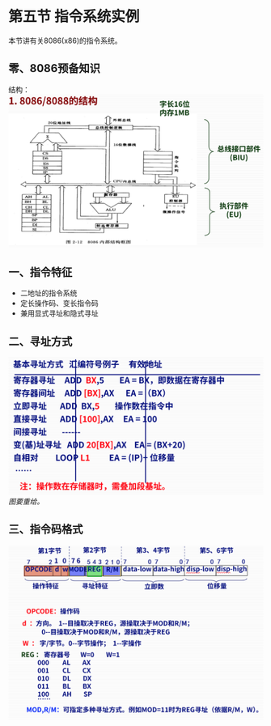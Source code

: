 # 第五节 指令系统实例

本节讲有关8086(x86)的指令系统。

## 零、8086预备知识

结构：
![8086的内部结构](images/3.5-Instruction_System-5--04-24_10-20-58.png)  

## 一、指令特征

* 二地址的指令系统​
* 定长操作码、变长指令码​
* 兼用显式寻址和隐式寻址​

## 二、寻址方式

![图 2](images/3.5-Instruction_System-5--04-24_10-55-04.png)  
*图要重给。*

## 三、指令码格式

![图 3](images/3.5-Instruction_System-5--04-24_10-56-54.png)
